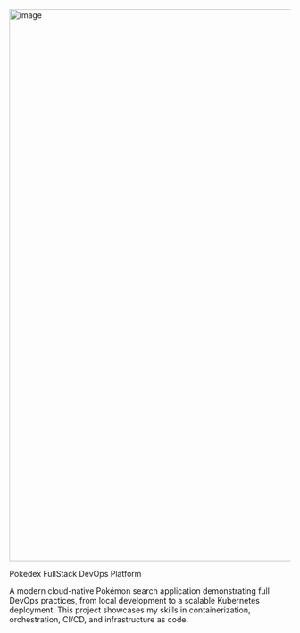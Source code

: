 <img width="1918" height="989" alt="image" src="https://github.com/user-attachments/assets/9f546edf-ce82-48ae-8c4e-413af63bf033" />

Pokedex FullStack DevOps Platform

A modern cloud-native Pokémon search application demonstrating full DevOps practices, from local development to a scalable Kubernetes deployment. This project showcases my skills in containerization, orchestration, CI/CD, and infrastructure as code.

